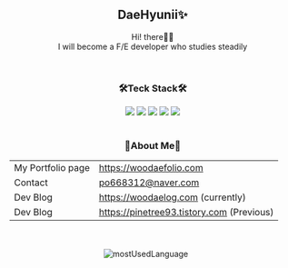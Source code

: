 <div align="center">
  <h2>DaeHyunii✨</h2>
  <p>Hi! there👋🏼<br/>I will become a F/E developer who studies steadily</p>
  <br/>
  <h3>🛠Teck Stack🛠</h3>
  <div>
    <img src="https://img.shields.io/badge/JavaScript-F7DF1E?style=for-the-badge&logo=JavaScript&logoColor=white">
    <img src="https://img.shields.io/badge/HTML5-E34F26?style=for-the-badge&logo=HTML5&logoColor=white">
    <img src="https://img.shields.io/badge/CSS3-1572B6?style=for-the-badge&logo=CSS3&logoColor=white">
    <img src="https://img.shields.io/badge/TypeScript-3178C6?style=for-the-badge&logo=TypeScript&logoColor=white">
    <img src="https://img.shields.io/badge/React-61DAFB?style=for-the-badge&logo=React&logoColor=white">
  </div>
  <br/>
  <h3>🍳About Me🍳</h3>
  <table>
    <tr>
      <td>My Portfolio page</td>
      <td><a href="woodaefolio.com">https://woodaefolio.com</a></td>
    </tr>
    <tr>
      <td> Contact</td>
      <td><a href="po668312@naver.com">po668312@naver.com</a></td>
    </tr>
     <tr>
      <td> Dev Blog</td>
      <td><a href="https://woodaelog.com/">https://woodaelog.com</a> (currently)</td>
    </tr>
     <tr>
      <td> Dev Blog</td>
      <td><a href="https://pinetree93.tistory.com/">https://pinetree93.tistory.com</a> (Previous)</td>
    </tr>
  </table>
</div>

<br/>
<br/>

<div align="center">
  <img src="https://github-readme-stats.vercel.app/api/top-langs/?username=WooDaeHyun&layout=compact&theme=tokyonight" alt="mostUsedLanguage" />&nbsp;&nbsp;&nbsp;&nbsp;&nbsp;&nbsp;
<!--   <img src="https://github-readme-stats.vercel.app/api?username=WooDaeHyun&show_icons=true&theme=tokyonight" alt="WooDaeHyun's GitHub stats" /> -->
</div>

